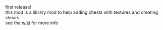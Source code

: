 first release!<br>
this mod is a library mod to help adding chests with textures and creating shears.<br>
see the [wiki](https://github.com/AnAwesomGuy/wsmlmb/tree/release/1.0.0#readme) for more info